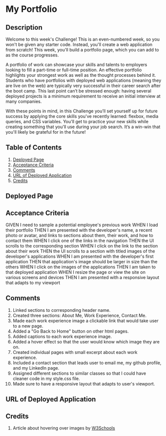 # My Portfolio

## Description

Welcome to this week's Challenge! This is an even-numbered week, so you won't be given any starter code. Instead, you'll create a web application from scratch! This week, you'll build a portfolio page, which you can add to as the course progresses.

A portfolio of work can showcase your skills and talents to employers looking to fill a part-time or full-time position. An effective portfolio highlights your strongest work as well as the thought processes behind it. Students who have portfolios with deployed web applications (meaning they are live on the web) are typically very successful in their career search after the boot camp. This last point can’t be stressed enough: having several deployed projects is a minimum requirement to receive an initial interview at many companies.

With these points in mind, in this Challenge you’ll set yourself up for future success by applying the core skills you've recently learned: flexbox, media queries, and CSS variables. You'll get to practice your new skills while creating something that you'll use during your job search. It’s a win-win that you'll likely be grateful for in the future!

## Table of Contents

1. [Deployed Page](#deployed-page)
2. [Acceptance Criteria](#acceptance-criteria)
3. [Comments](#comments)
4. [URL of Deployed Application](#url-of-deployed-application)
5. [Credits](#credits)

## Deployed Page



## Acceptance Criteria

GIVEN I need to sample a potential employee's previous work
WHEN I load their portfolio
THEN I am presented with the developer's name, a recent photo or avatar, and links to sections about them, their work, and how to contact them
WHEN I click one of the links in the navigation
THEN the UI scrolls to the corresponding section
WHEN I click on the link to the section about their work
THEN the UI scrolls to a section with titled images of the developer's applications
WHEN I am presented with the developer's first application
THEN that application's image should be larger in size than the others
WHEN I click on the images of the applications
THEN I am taken to that deployed application
WHEN I resize the page or view the site on various screens and devices
THEN I am presented with a responsive layout that adapts to my viewport

## Comments

1. Linked sections to corresponding header name.
2. Created three sections: About Me, Work Experience, Contact Me.
3. Made each work experience image a clickable link that would take user to a new page.
4. Added a "Go Back to Home" button on other html pages.
5. Added captions to each work experience image.
6. Added a hover effect so that the user would know which image they are on.
7. Created individual pages with small excerpt about each work experience.
8. Included a contact section that leads user to email me, my github profile, and my LinkedIn page.
9. Assigned different sections to similar classes so that I could have cleaner code in my style.css file.
10. Made sure to have a responsive layout that adapts to user's viewport.

## URL of Deployed Application



## Credits

1. Article about hovering over images by [W3Schools](https://www.w3schools.com/howto/howto_css_image_overlay.asp)
